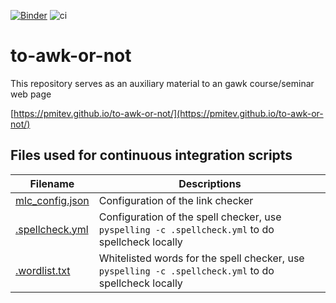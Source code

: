 [![Binder](https://mybinder.org/badge_logo.svg)](https://mybinder.org/v2/gh/pmitev/to-awk-or-not/master)
![ci](https://github.com/pmitev/to-awk-or-not/workflows/ci/badge.svg)

# to-awk-or-not

This repository serves as an auxiliary material to an gawk course/seminar web page

[https://pmitev.github.io/to-awk-or-not/](https://pmitev.github.io/to-awk-or-not/)

## Files used for continuous integration scripts

Filename                           |Descriptions
-----------------------------------|------------------------------------------------------------------------------------------------------
[mlc_config.json](mlc_config.json) |Configuration of the link checker
[.spellcheck.yml](.spellcheck.yml) |Configuration of the spell checker, use `pyspelling -c .spellcheck.yml` to do spellcheck locally
[.wordlist.txt](.wordlist.txt)     |Whitelisted words for the spell checker, use `pyspelling -c .spellcheck.yml` to do spellcheck locally
